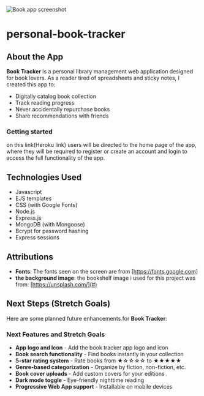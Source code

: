![Book app screenshot](<Screenshot 2025-04-28 at 4.10.21 AM.png>)

# personal-book-tracker

## About the App

**Book Tracker** is a personal library management web application designed for book lovers. As a reader tired of spreadsheets and sticky notes, I created this app to:

- Digitally catalog book collection
- Track reading progress
- Never accidentally repurchase books
- Share recommendations with friends

### Getting started

on this link(Heroku link) users will be directed to the home page of the app, where they will be required to register or create an account and login to access the full functionality of the app.

## Technologies Used

- Javascript
- EJS templates
- CSS (with Google Fonts)
- Node.js
- Express.js
- MongoDB (with Mongoose)
- Bcrypt for password hashing
- Express sessions

## Attributions

- **Fonts**: The fonts seen on the screen are from [https://fonts.google.com]
- **the background image**: the bookshelf image i used for this project was from: [https://unsplash.com/](#)

## Next Steps (Stretch Goals)

Here are some planned future enhancements for **Book Tracker**:


### Next Features and Stretch Goals
- **App logo and Icon** - Add the book tracker app logo and icon
- **Book search functionality** - Find books instantly in your collection
- **5-star rating system** - Rate books from ★☆☆☆☆ to ★★★★★
- **Genre-based categorization** - Organize by fiction, non-fiction, etc.
- **Book cover uploads** - Add custom covers for your editions
- **Dark mode toggle** - Eye-friendly nighttime reading
- **Progressive Web App support** - Installable on mobile devices
